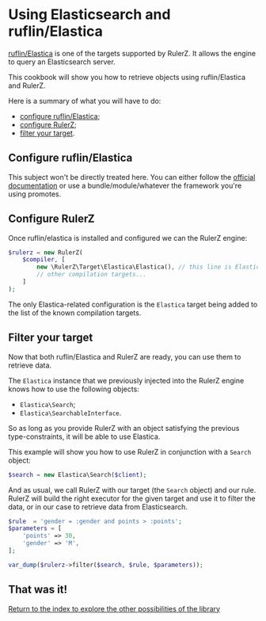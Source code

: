 Using Elasticsearch and ruflin/Elastica
=======================================

[ruflin/Elastica](https://github.com/ruflin/Elastica) is one of the
targets supported by RulerZ. It allows the engine to query an Elasticsearch
server.

This cookbook will show you how to retrieve objects using ruflin/Elastica and
RulerZ.

Here is a summary of what you will have to do:

 * [configure ruflin/Elastica](#configure-ruflin-elastica);
 * [configure RulerZ](#configure-rulerz);
 * [filter your target](#filter-your-target).

## Configure ruflin/Elastica

This subject won't be directly treated here. You can either follow the [official
documentation](http://elastica.io/getting-started/installation.html)
or use a bundle/module/whatever the framework you're using promotes.

## Configure RulerZ

Once ruflin/elastica is installed and configured we can the RulerZ engine:

```php
$rulerz = new RulerZ(
    $compiler, [
        new \RulerZ\Target\Elastica\Elastica(), // this line is Elastica-specific
        // other compilation targets...
    ]
);
```

The only Elastica-related configuration is the `Elastica` target being added to
the list of the known compilation targets.

## Filter your target

Now that both ruflin/Elastica and RulerZ are ready, you can use them to retrieve
data.

The `Elastica` instance that we previously injected into the RulerZ engine knows
how to use the following objects:

* `Elastica\Search`;
* `Elastica\SearchableInterface`.

So as long as you provide RulerZ with an object satisfying the previous
type-constraints, it will be able to use Elastica.

This example will show you how to use RulerZ in conjunction with a `Search`
object:

```php
$search = new Elastica\Search($client);
```

And as usual, we call RulerZ with our target (the `Search` object) and our
rule.
RulerZ will build the right executor for the given target and use it to filter
the data, or in our case to retrieve data from Elasticsearch.

```php
$rule  = 'gender = :gender and points > :points';
$parameters = [
    'points' => 30,
    'gender' => 'M',
];

var_dump($rulerz->filter($search, $rule, $parameters));
```

## That was it!

[Return to the index to explore the other possibilities of the library](../index.md)
